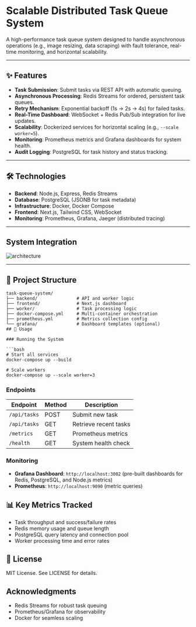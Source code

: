 # Scalable Distributed Task Queue System  

A high-performance task queue system designed to handle asynchronous operations (e.g., image resizing, data scraping) with fault tolerance, real-time monitoring, and horizontal scalability.  

---

## ✨ Features  
- **Task Submission**: Submit tasks via REST API with automatic queuing.  
- **Asynchronous Processing**: Redis Streams for ordered, persistent task queues.  
- **Retry Mechanism**: Exponential backoff (1s → 2s → 4s) for failed tasks.  
- **Real-Time Dashboard**: WebSocket + Redis Pub/Sub integration for live updates.  
- **Scalability**: Dockerized services for horizontal scaling (e.g., `--scale worker=5`).  
- **Monitoring**: Prometheus metrics and Grafana dashboards for system health.  
- **Audit Logging**: PostgreSQL for task history and status tracking.  

---

## 🛠️ Technologies  
- **Backend**: Node.js, Express, Redis Streams  
- **Database**: PostgreSQL (JSONB for task metadata)  
- **Infrastructure**: Docker, Docker Compose  
- **Frontend**: Next.js, Tailwind CSS, WebSocket  
- **Monitoring**: Prometheus, Grafana, Jaeger (distributed tracing)  

---

## System Integration
![architecture](https://github.com/user-attachments/assets/fedccfff-3163-4a75-b2aa-df6ca5bb0d6c)

---

## 📁 Project Structure  
```plaintext
task-queue-system/  
├── backend/               # API and worker logic  
├── frontend/              # Next.js dashboard  
├── worker/                # Task processing logic  
├── docker-compose.yml     # Multi-container orchestration  
├── prometheus.yml         # Metrics collection config  
└── grafana/               # Dashboard templates (optional)
## 🚀 Usage

### Running the System

```bash
# Start all services  
docker-compose up --build  

# Scale workers  
docker-compose up --scale worker=3  
```

### Endpoints

| Endpoint | Method | Description |
|----------|--------|-------------|
| `/api/tasks` | POST | Submit new task |
| `/api/tasks` | GET | Retrieve recent tasks |
| `/metrics` | GET | Prometheus metrics |
| `/health` | GET | System health check |

### Monitoring

- **Grafana Dashboard**: `http://localhost:3002` (pre-built dashboards for Redis, PostgreSQL, and Node.js metrics)
- **Prometheus**: `http://localhost:9090` (metric queries)

## 📊 Key Metrics Tracked

- Task throughput and success/failure rates
- Redis memory usage and queue length
- PostgreSQL query latency and connection pool
- Worker processing time and error rates

## 📜 License

MIT License. See LICENSE for details.

## Acknowledgments

- Redis Streams for robust task queuing
- Prometheus/Grafana for observability
- Docker for seamless scaling
